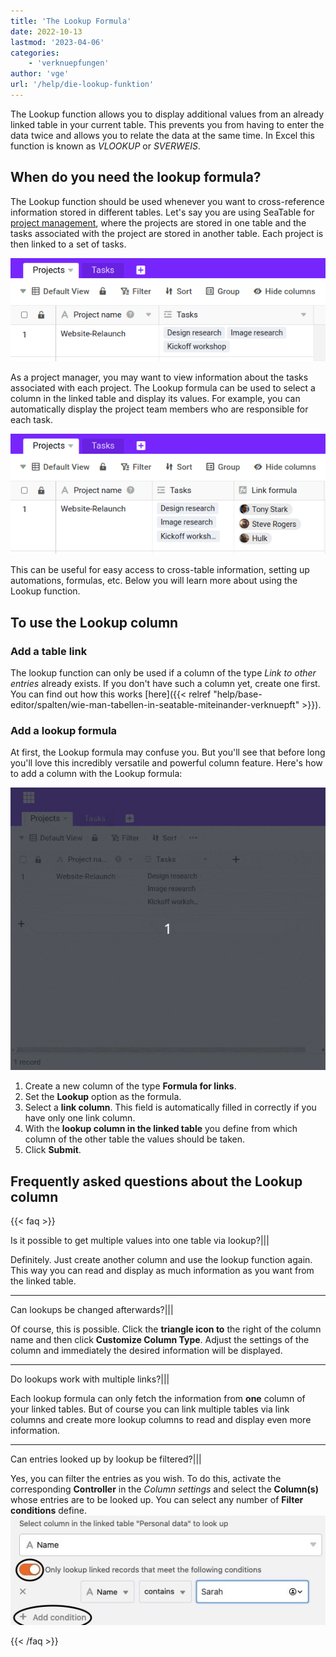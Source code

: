 ```yaml
---
title: 'The Lookup Formula'
date: 2022-10-13
lastmod: '2023-04-06'
categories:
    - 'verknuepfungen'
author: 'vge'
url: '/help/die-lookup-funktion'
---
```


The Lookup function allows you to display additional values from an already linked table in your current table. This prevents you from having to enter the data twice and allows you to relate the data at the same time. In Excel this function is known as _VLOOKUP_ or _SVERWEIS_.

## When do you need the lookup formula?

The Lookup function should be used whenever you want to cross-reference information stored in different tables. Let's say you are using SeaTable for [project management](https://seatable.io/en/projektmanagement/), where the projects are stored in one table and the tasks associated with the project are stored in another table. Each project is then linked to a set of tasks.

![Linking project tasks to a project](images/linked-tables-seatable.png)

As a project manager, you may want to view information about the tasks associated with each project. The Lookup formula can be used to select a column in the linked table and display its values. For example, you can automatically display the project team members who are responsible for each task.

![Lookup Column](images/lookup-columns.png)

This can be useful for easy access to cross-table information, setting up automations, formulas, etc. Below you will learn more about using the Lookup function.

## To use the Lookup column

### Add a table link

The lookup function can only be used if a column of the type _Link to other entries_ already exists. If you don't have such a column yet, create one first. You can find out how this works [here]({{< relref "help/base-editor/spalten/wie-man-tabellen-in-seatable-miteinander-verknuepft" >}}).

### Add a lookup formula

At first, the Lookup formula may confuse you. But you'll see that before long you'll love this incredibly versatile and powerful column feature. Here's how to add a column with the Lookup formula:

![Set up a lookup column](images/setup-of-lookup-column.gif)

1. Create a new column of the type **Formula for links**.
2. Set the **Lookup** option as the formula.
3. Select a **link column**. This field is automatically filled in correctly if you have only one link column.
4. With the **lookup column in the linked table** you define from which column of the other table the values should be taken.
5. Click **Submit**.

## Frequently asked questions about the Lookup column

{{< faq >}}

Is it possible to get multiple values into one table via lookup?|||

Definitely. Just create another column and use the lookup function again. This way you can read and display as much information as you want from the linked table.

---

Can lookups be changed afterwards?|||

Of course, this is possible. Click the **triangle icon to** the right of the column name and then click **Customize Column Type**. Adjust the settings of the column and immediately the desired information will be displayed.

---

Do lookups work with multiple links?|||

Each lookup formula can only fetch the information from **one** column of your linked tables. But of course you can link multiple tables via link columns and create more lookup columns to read and display even more information.

---

Can entries looked up by lookup be filtered?|||

Yes, you can filter the entries as you wish. To do this, activate the corresponding **Controller** in the _Column settings_ and select the **Column(s)** whose entries are to be looked up. You can select any number of **Filter conditions** define.  
![Filtering of entries to be looked up by Look-Up](images/filter-entries-to-look-up.png.jpg)

{{< /faq >}}
